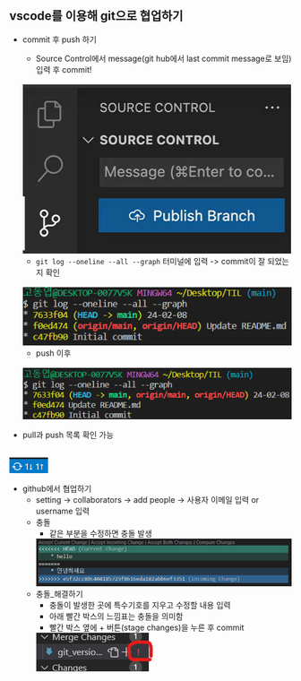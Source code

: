 ##  vscode를 이용해 git으로 협업하기  

* commit 후 push 하기 
    * Source Control에서 message(git hub에서 last commit message로 보임) 입력 후 commit!  
    <br>  
    <img src="./img/image1.png">

    * ```git log --oneline --all --graph``` 터미널에 입력 -> commit이 잘 되었는지 확인  
    <br>  
    <img src="./img/image2.png">

    * push 이후  
    <br>  
    <img src="./img/image3.png">

* pull과 push 목록 확인 가능  
<br>  
<img src="./img/image4.png">

* github에서 협업하기  
    * setting -> collaborators -> add people -> 사용자 이메일 입력 or username 입력
    * 충돌  
        * 같은 부분을 수정하면 충돌 발생  
        <img src="./img/image5.png">
        <br>
    * 충돌_해결하기  
        * 충돌이 발생한 곳에 특수기호를 지우고 수정할 내용 입력  
        * 아래 빨간 박스의 느낌표는 충돌을 의미함  
        * 빨간 박스 옆에 + 버튼(stage changes)을 누른 후 commit  
        <img src="./img/image6.png">  
